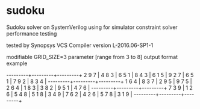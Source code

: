 # sudoku

Sudoku solver on SystemVerilog
using for simulator constraint solver performance testing

tested by Synopsys VCS Compiler version L-2016.06-SP1-1

modifiable GRID_SIZE=3 parameter [range from 3 to 8]
output format example

---------+---------+---------+
 2  9  7 | 4  8  3 | 6  5  1 |
 8  4  3 | 6  1  5 | 9  2  7 |
 6  5  1 | 7  9  2 | 8  3  4 |
---------+---------+---------+
 1  6  4 | 8  3  7 | 2  9  5 |
 9  7  5 | 2  6  4 | 1  8  3 |
 3  8  2 | 9  5  1 | 4  7  6 |
---------+---------+---------+
 7  3  9 | 1  2  6 | 5  4  8 |
 5  1  8 | 3  4  9 | 7  6  2 |
 4  2  6 | 5  7  8 | 3  1  9 |
---------+---------+---------+


